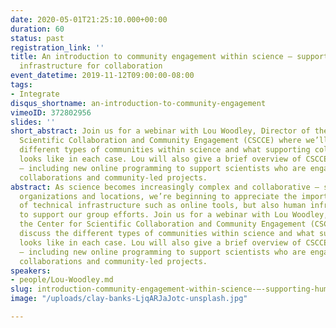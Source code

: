```yaml
---
date: 2020-05-01T21:25:10.000+00:00
duration: 60
status: past
registration_link: ''
title: An introduction to community engagement within science – supporting the human
  infrastructure for collaboration
event_datetime: 2019-11-12T09:00:00-08:00
tags:
- Integrate
disqus_shortname: an-introduction-to-community-engagement
vimeoID: 372802956
slides: ''
short_abstract: Join us for a webinar with Lou Woodley, Director of the Center for
  Scientific Collaboration and Community Engagement (CSCCE) where we’ll discuss the
  different types of communities within science and what supporting collaboration
  looks like in each case. Lou will also give a brief overview of CSCCE’s activities
  – including new online programming to support scientists who are engaging in building
  collaborations and community-led projects.
abstract: As science becomes increasingly complex and collaborative – spanning disciplines,
  organizations and locations, we’re beginning to appreciate the importance not just
  of technical infrastructure such as online tools, but also human infrastructure
  to support our group efforts. Join us for a webinar with Lou Woodley, Director of
  the Center for Scientific Collaboration and Community Engagement (CSCCE) where we’ll
  discuss the different types of communities within science and what supporting collaboration
  looks like in each case. Lou will also give a brief overview of CSCCE’s activities
  – including new online programming to support scientists who are engaging in building
  collaborations and community-led projects.
speakers:
- people/Lou-Woodley.md
slug: introduction-community-engagement-within-science-–-supporting-human-infrastructure
image: "/uploads/clay-banks-LjqARJaJotc-unsplash.jpg"

---
```

